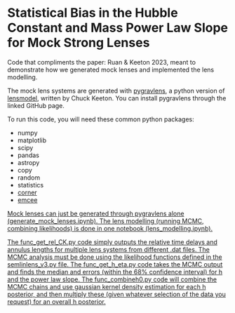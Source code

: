 # Statistical Bias in the Hubble Constant and Mass Power Law Slope for Mock Strong Lenses

Code that compliments the paper: Ruan & Keeton 2023, meant to demonstrate how we generated mock lenses and implemented the lens modelling.

The mock lens systems are generated with <a href="https://github.com/chuckkeeton/pygravlens">pygravlens</a>, a python version of <a href="https://www.physics.rutgers.edu/~keeton/gravlens/2012WS/">lensmodel</a>, written by Chuck Keeton. You can install pygravlens through the linked GitHub page.

To run this code, you will need these common python packages:
<ul>
  <li>numpy</li>
  <li>matplotlib</li>
  <li>scipy</li>
  <li>pandas</li>
  <li>astropy</li>
  <li>copy</li>
  <li>random</li>
  <li>statistics</li>
  <li> <a href="https://corner.readthedocs.io/en/latest/install/">corner</a> </li>
  <li> <a href="https://emcee.readthedocs.io/en/stable/">emcee</li>
</ul>

Mock lenses can just be generated through pygravlens alone (generate_mock_lenses.ipynb). The lens modelling (running MCMC, combining likelihoods) is done in one notebook (lens_modelling.ipynb).

The func_get_rel_CK.py code simply outputs the relative time delays and annulus lengths for multiple lens systems from different .dat files. The MCMC analysis must be done using the likelihood functions defined in the semlinlens_v3.py file. The func_get_h_eta.py code takes the MCMC output and finds the median and errors (within the 68% confidence interval) for h and the power law slope. The func_combineh0.py code will combine the MCMC chains and use gaussian kernel density estimation for each h posterior, and then multiply these (given whatever selection of the data you request) for an overall h posterior.

